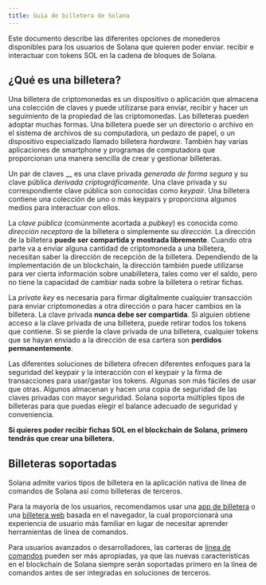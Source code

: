 ```yaml
---
title: Guía de billetera de Solana
---
```


Este documento describe las diferentes opciones de monederos disponibles para los usuarios de Solana que quieren poder enviar. recibir e interactuar con tokens SOL en la cadena de bloques de Solana.

## ¿Qué es una billetera?

Una billetera de criptomonedas es un dispositivo o aplicación que almacena una colección de claves y puede utilizarse para enviar, recibir y hacer un seguimiento de la propiedad de las criptomonedas. Las billeteras pueden adoptar muchas formas. Una billetera puede ser un directorio o archivo en el sistema de archivos de su computadora, un pedazo de papel, o un dispositivo especializado llamado billetera _hardware_. También hay varias aplicaciones de smartphone y programas de computadora que proporcionan una manera sencilla de crear y gestionar billeteras.

Un par de claves __ es una clave privada _generada de forma segura_ y su clave pública _derivada criptográficamente_. Una clave privada y su correspondiente clave pública son conocidas como _keypair_. Una billetera contiene una colección de uno o más keypairs y proporciona algunos medios para interactuar con ellos.

La _clave pública_ (comúnmente acortada a _pubkey_) es conocida como _dirección receptora_ de la billetera o simplemente su _dirección_. La dirección de la billetera **puede ser compartida y mostrada libremente**. Cuando otra parte va a enviar alguna cantidad de criptomoneda a una billetera, necesitan saber la dirección de recepción de la billetera. Dependiendo de la implementación de un blockchain, la dirección también puede utilizarse para ver cierta información sobre unabilletera, tales como ver el saldo, pero no tiene la capacidad de cambiar nada sobre la billetera o retirar fichas.

La _private key_ es necesaria para firmar digitalmente cualquier transacción para enviar criptomonedas a otra dirección o para hacer cambios en la billetera. La clave privada **nunca debe ser compartida**. Si alguien obtiene acceso a la clave privada de una billetera, puede retirar todos los tokens que contiene. Si se pierde la clave privada de una billetera, cualquier tokens que se hayan enviado a la dirección de esa cartera son **perdidos permanentemente**.

Las diferentes soluciones de billetera ofrecen diferentes enfoques para la seguridad del keypair y la interacción con el keypair y la firma de transacciones para usar/gastar los tokens. Algunas son más fáciles de usar que otras. Algunos almacenan y hacen una copia de seguridad de las claves privadas con mayor seguridad. Solana soporta múltiples tipos de billeteras para que puedas elegir el balance adecuado de seguridad y conveniencia.

**Si quieres poder recibir fichas SOL en el blockchain de Solana, primero tendrás que crear una billetera.**

## Billeteras soportadas

Solana admite varios tipos de billetera en la aplicación nativa de línea de comandos de Solana así como billeteras de terceros.

Para la mayoría de los usuarios, recomendamos usar una [app de billetera](wallet-guide/apps.md) o una [billetera web](wallet-guide/web-wallets.md) basada en el navegador, la cual proporcionará una experiencia de usuario más familiar en lugar de necesitar aprender herramientas de línea de comandos.

Para usuarios avanzados o desarrolladores, las carteras de [línea de comandos](wallet-guide/cli.md) pueden ser más apropiadas, ya que las nuevas características en el blockchain de Solana siempre serán soportadas primero en la línea de comandos antes de ser integradas en soluciones de terceros.
